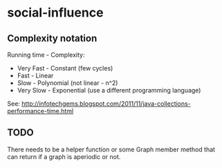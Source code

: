 social-influence
================

Complexity notation
-------------------
Running time - Complexity:

* Very Fast - Constant (few cycles)
* Fast - Linear
* Slow - Polynomial (not linear - n^2)
* Very Slow - Exponential (use a different programming language)

See: http://infotechgems.blogspot.com/2011/11/java-collections-performance-time.html

TODO
----
There needs to be a helper function or some Graph member method that can return if a graph is aperiodic or not.